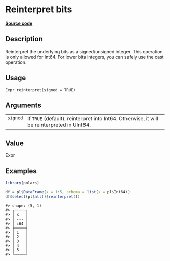 

# Reinterpret bits

[**Source code**](https://github.com/pola-rs/r-polars/tree/main/R/expr__expr.R#L2155)

## Description

Reinterpret the underlying bits as a signed/unsigned integer. This
operation is only allowed for Int64. For lower bits integers, you can
safely use the cast operation.

## Usage

<pre><code class='language-R'>Expr_reinterpret(signed = TRUE)
</code></pre>

## Arguments

<table>
<tr>
<td style="white-space: nowrap; font-family: monospace; vertical-align: top">
<code id="Expr_reinterpret_:_signed">signed</code>
</td>
<td>
If <code>TRUE</code> (default), reinterpret into Int64. Otherwise, it
will be reinterpreted in UInt64.
</td>
</tr>
</table>

## Value

Expr

## Examples

``` r
library(polars)

df = pl$DataFrame(x = 1:5, schema = list(x = pl$Int64))
df$select(pl$all()$reinterpret())
```

    #> shape: (5, 1)
    #> ┌─────┐
    #> │ x   │
    #> │ --- │
    #> │ i64 │
    #> ╞═════╡
    #> │ 1   │
    #> │ 2   │
    #> │ 3   │
    #> │ 4   │
    #> │ 5   │
    #> └─────┘
